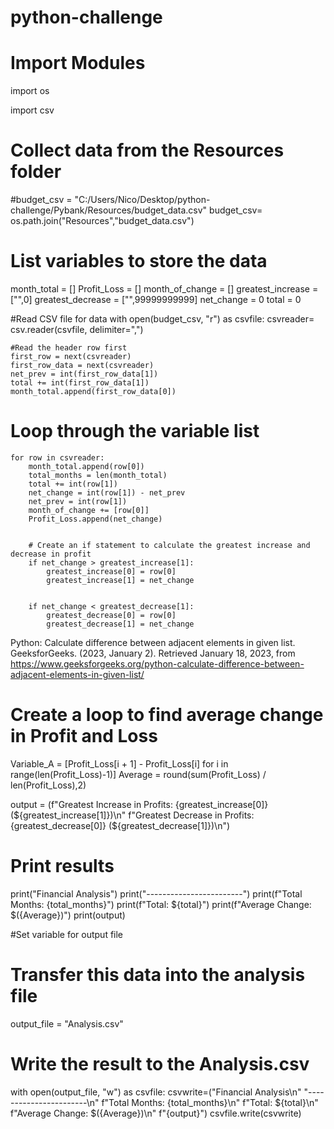 # python-challenge
# Import Modules
import os

import csv

# Collect data from the Resources folder
#budget_csv = "C:/Users/Nico/Desktop/python-challenge/Pybank/Resources/budget_data.csv"
budget_csv= os.path.join("Resources","budget_data.csv")

# List variables to store the data
month_total = []
Profit_Loss = []
month_of_change = []
greatest_increase = ["",0]
greatest_decrease = ["",99999999999]
net_change = 0
total = 0

#Read CSV file for data
with open(budget_csv, "r") as csvfile:
    csvreader= csv.reader(csvfile, delimiter=",")

    #Read the header row first
    first_row = next(csvreader)
    first_row_data = next(csvreader)
    net_prev = int(first_row_data[1])
    total += int(first_row_data[1])
    month_total.append(first_row_data[0])

# Loop through the variable list
    for row in csvreader:
        month_total.append(row[0])
        total_months = len(month_total) 
        total += int(row[1])
        net_change = int(row[1]) - net_prev
        net_prev = int(row[1])
        month_of_change += [row[0]]
        Profit_Loss.append(net_change)
       

        # Create an if statement to calculate the greatest increase and decrease in profit
        if net_change > greatest_increase[1]:
            greatest_increase[0] = row[0]
            greatest_increase[1] = net_change

        
        if net_change < greatest_decrease[1]:
            greatest_decrease[0] = row[0]
            greatest_decrease[1] = net_change
    
Python: Calculate difference between adjacent elements in given list. GeeksforGeeks. (2023, January 2). Retrieved January 18, 2023, from https://www.geeksforgeeks.org/python-calculate-difference-between-adjacent-elements-in-given-list/ 
# Create a loop to find average change in Profit and Loss
Variable_A = [Profit_Loss[i + 1] - Profit_Loss[i] for i in range(len(Profit_Loss)-1)]
Average = round(sum(Profit_Loss) / len(Profit_Loss),2)


output = (f"Greatest Increase in Profits: {greatest_increase[0]} (${greatest_increase[1]})\n"
f"Greatest Decrease in Profits: {greatest_decrease[0]} (${greatest_decrease[1]})\n")

# Print results

print("Financial Analysis")
print("------------------------")
print(f"Total Months:  {total_months}")
print(f"Total: ${total}")
print(f"Average Change: $({Average})")
print(output)

#Set variable for output file
# Transfer this data into the analysis file 

output_file = "Analysis.csv"

# Write the result to the Analysis.csv
with open(output_file, "w") as csvfile:
    csvwrite=("Financial Analysis\n"
    "-----------------------\n"
    f"Total Months:  {total_months}\n"
    f"Total: ${total}\n"
    f"Average Change: $({Average})\n"
    f"{output}")
    csvfile.write(csvwrite)


        

